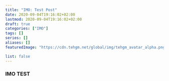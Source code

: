 ```yaml
---
title: "IMO: Test Post"
date: 2020-09-04T19:16:02+02:00
lastmod: 2020-09-04T19:16:02+02:00
draft: true
categories: ["IMO"]
tags: []
series: []
aliases: []
featuredImage: "https://cdn.tehgm.net/global/img/tehgm_avatar_alpha.png"

list: false
---
```


### IMO TEST